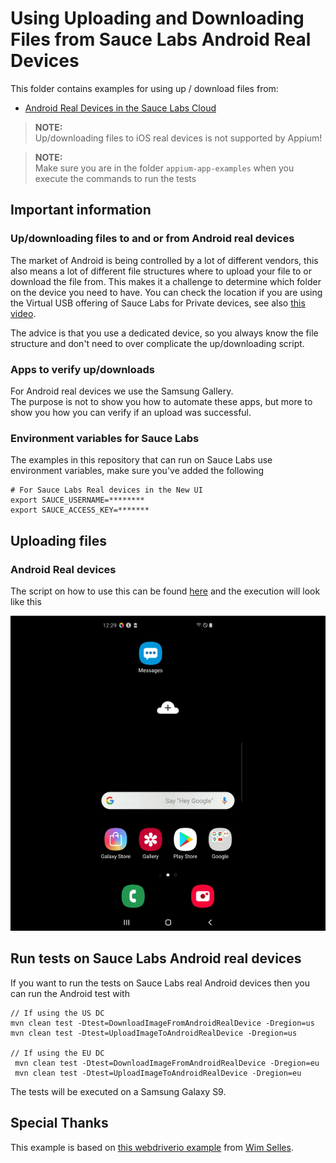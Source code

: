 # Using Uploading and Downloading Files from Sauce Labs Android Real Devices
This folder contains examples for using up / download files from:

- [Android Real Devices in the Sauce Labs Cloud](#run-tests-on-sauce-labs-android-real-devices)

> **NOTE:**\
> Up/downloading files to iOS real devices is not supported by Appium!    

> **NOTE:**\
> Make sure you are in the folder `appium-app-examples` when you execute the commands to run the tests

## Important information
### Up/downloading files to and or from Android real devices
The market of Android is being controlled by a lot of different vendors, this also means a lot of different file structures 
where to upload your file to or download the file from. This makes it a challenge to determine which folder on the device you 
need to have.
You can check the location if you are using the Virtual USB offering of Sauce Labs for Private devices, 
see also [this video](https://youtu.be/hUaVj6WmqRA).

The advice is that you use a dedicated device, so you always know the file structure and don't need to over complicate 
the up/downloading script.

### Apps to verify up/downloads
For Android real devices we use the Samsung Gallery.  
The purpose is not to show you how to automate these apps, but more to show you how you can verify if an upload was successful.  

### Environment variables for Sauce Labs
The examples in this repository that can run on Sauce Labs use environment variables, make sure you've added the following

    # For Sauce Labs Real devices in the New UI
    export SAUCE_USERNAME=********
    export SAUCE_ACCESS_KEY=*******
    
## Uploading files
### Android Real devices
The script on how to use this can be found [here](UploadImageToAndroidRealDevice.java) and the execution 
will look like this

![Upload Android real device](assets/upload-real-device.gif)

## Run tests on Sauce Labs Android real devices
If you want to run the tests on Sauce Labs real Android devices then you can run the Android test with

    // If using the US DC
    mvn clean test -Dtest=DownloadImageFromAndroidRealDevice -Dregion=us
    mvn clean test -Dtest=UploadImageToAndroidRealDevice -Dregion=us
    
    // If using the EU DC
     mvn clean test -Dtest=DownloadImageFromAndroidRealDevice -Dregion=eu
     mvn clean test -Dtest=UploadImageToAndroidRealDevice -Dregion=eu
The tests will be executed on a Samsung Galaxy S9.

## Special Thanks
This example is based on [this webdriverio example](https://github.com/saucelabs-training/demo-js/tree/main/webdriverio/appium-app/examples/up-download-file)
from [Wim Selles](https://github.com/wswebcreation).
